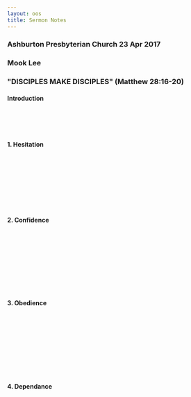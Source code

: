 ```yaml
---
layout: oos
title: Sermon Notes
---
```

### Ashburton Presbyterian Church 23 Apr 2017

### Mook Lee

### "DISCIPLES MAKE DISCIPLES"  (Matthew 28:16-20)  

#### Introduction

&nbsp; <br>
&nbsp; <br>
&nbsp; <br>

#### 1. Hesitation
&nbsp; <br>
&nbsp; <br>
&nbsp; <br>
&nbsp; <br>
&nbsp; <br>
&nbsp; <br>
&nbsp; <br>

#### 2. Confidence

&nbsp; <br>
&nbsp; <br>
&nbsp; <br>
&nbsp; <br>
&nbsp; <br>
&nbsp; <br>
&nbsp; <br>
&nbsp; <br>

#### 3. Obedience
&nbsp; <br>
&nbsp; <br>
&nbsp; <br>
&nbsp; <br>
&nbsp; <br>
&nbsp; <br>
&nbsp; <br>
&nbsp; <br>

#### 4. Dependance

